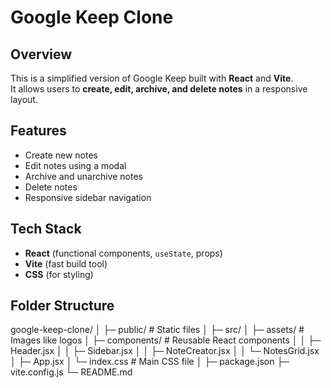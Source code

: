 # Google Keep Clone

## Overview
This is a simplified version of Google Keep built with **React** and **Vite**.  
It allows users to **create, edit, archive, and delete notes** in a responsive layout.

## Features
- Create new notes
- Edit notes using a modal
- Archive and unarchive notes
- Delete notes
- Responsive sidebar navigation

## Tech Stack
- **React** (functional components, `useState`, props)
- **Vite** (fast build tool)
- **CSS** (for styling)

## Folder Structure
google-keep-clone/
│
├─ public/ # Static files
│
├─ src/
│ ├─ assets/ # Images like logos
│ ├─ components/ # Reusable React components
│ │ ├─ Header.jsx
│ │ ├─ Sidebar.jsx
│ │ ├─ NoteCreator.jsx
│ │ └─ NotesGrid.jsx
│ ├─ App.jsx
│ └─ index.css # Main CSS file
│
├─ package.json
├─ vite.config.js
└─ README.md